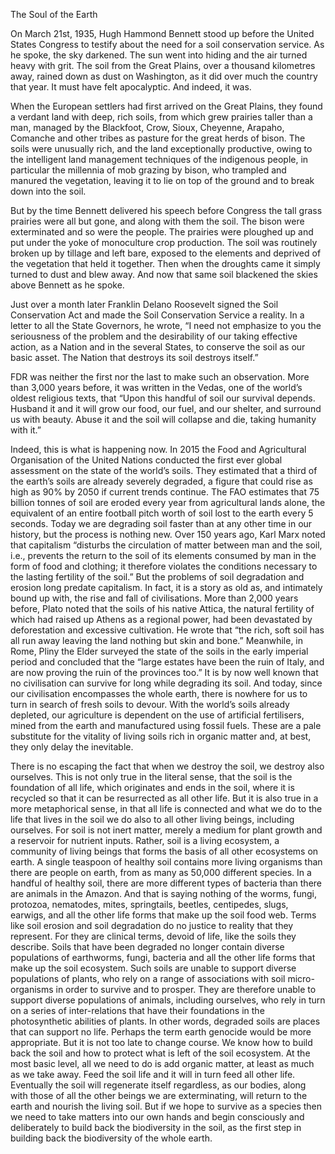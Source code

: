 The Soul of the Earth

On March 21st, 1935, Hugh Hammond Bennett stood up before the United States Congress to testify about the need for a soil conservation service. As he spoke, the sky darkened. The sun went into hiding and the air turned heavy with grit. The soil from the Great Plains, over a thousand kilometres away, rained down as dust on Washington, as it did over much the country that year. It must have felt apocalyptic. And indeed, it was.  

When the European settlers had first arrived on the Great Plains, they found a verdant land with deep, rich soils, from which grew prairies taller than a man, managed by the Blackfoot, Crow, Sioux, Cheyenne, Arapaho, Comanche and other tribes as pasture for the great herds of bison. The soils were unusually rich, and the land exceptionally productive, owing to the intelligent land management techniques of the indigenous people, in particular the millennia of mob grazing by bison, who trampled and manured the vegetation, leaving it to lie on top of the ground and to break down into the soil. 

But by the time Bennett delivered his speech before Congress the tall grass prairies were all but gone, and along with them the soil. The bison were exterminated and so were the people. The prairies were ploughed up and put under the yoke of monoculture crop production. The soil was routinely broken up by tillage and left bare, exposed to the elements and deprived of the vegetation that held it together. Then when the droughts came it simply turned to dust and blew away. And now that same soil blackened the skies above Bennett as he spoke. 

Just over a month later Franklin Delano Roosevelt signed the Soil Conservation Act and made the Soil Conservation Service a reality. In a letter to all the State Governors, he wrote, “I need not emphasize to you the seriousness of the problem and the desirability of our taking effective action, as a Nation and in the several States, to conserve the soil as our basic asset. The Nation that destroys its soil destroys itself.”

FDR was neither the first nor the last to make such an observation. More than 3,000 years before, it was written in the Vedas, one of the world’s oldest religious texts, that “Upon this handful of soil our survival depends. Husband it and it will grow our food, our fuel, and our shelter, and surround us with beauty. Abuse it and the soil will collapse and die, taking humanity with it.”

Indeed, this is what is happening now. In 2015 the Food and Agricultural Organisation of the United Nations conducted the first ever global assessment on the state of the world’s soils. They estimated that a third of the earth’s soils are already severely degraded, a figure that could rise as high as 90% by 2050 if current trends continue. The FAO estimates that 75 billion tonnes of soil are eroded every year from agricultural lands alone, the equivalent of an entire football pitch worth of soil lost to the earth every 5 seconds. 
Today we are degrading soil faster than at any other time in our history, but the process is nothing new. Over 150 years ago, Karl Marx noted that capitalism “disturbs the circulation of matter between man and the soil, i.e., prevents the return to the soil of its elements consumed by man in the form of food and clothing; it therefore violates the conditions necessary to the lasting fertility of the soil.” But the problems of soil degradation and erosion long predate capitalism. In fact, it is a story as old as, and intimately bound up with, the rise and fall of civilisations.
More than 2,000 years before, Plato noted that the soils of his native Attica, the natural fertility of which had raised up Athens as a regional power, had been devastated by deforestation and excessive cultivation. He wrote that “the rich, soft soil has all run away leaving the land nothing but skin and bone.” Meanwhile, in Rome, Pliny the Elder surveyed the state of the soils in the early imperial period and concluded that the “large estates have been the ruin of Italy, and are now proving the ruin of the provinces too.” 
It is by now well known that no civilisation can survive for long while degrading its soil. And today, since our civilisation encompasses the whole earth, there is nowhere for us to turn in search of fresh soils to devour. With the world’s soils already depleted, our agriculture is dependent on the use of artificial fertilisers, mined from the earth and manufactured using fossil fuels. These are a pale substitute for the vitality of living soils rich in organic matter and, at best, they only delay the inevitable. 

There is no escaping the fact that when we destroy the soil, we destroy also ourselves. This is not only true in the literal sense, that the soil is the foundation of all life, which originates and ends in the soil, where it is recycled so that it can be resurrected as all other life. But it is also true in a more metaphorical sense, in that all life is connected and what we do to the life that lives in the soil we do also to all other living beings, including ourselves. 
For soil is not inert matter, merely a medium for plant growth and a reservoir for nutrient inputs. Rather, soil is a living ecosystem, a community of living beings that forms the basis of all other ecosystems on earth. A single teaspoon of healthy soil contains more living organisms than there are people on earth, from as many as 50,000 different species. In a handful of healthy soil, there are more different types of bacteria than there are animals in the Amazon. And that is saying nothing of the worms, fungi, protozoa, nematodes, mites, springtails, beetles, centipedes, slugs, earwigs, and all the other life forms that make up the soil food web. 
Terms like soil erosion and soil degradation do no justice to reality that they represent. For they are clinical terms, devoid of life, like the soils they describe. Soils that have been degraded no longer contain diverse populations of earthworms, fungi, bacteria and all the other life forms that make up the soil ecosystem. Such soils are unable to support diverse populations of plants, who rely on a range of associations with soil micro-organisms in order to survive and to prosper. They are therefore unable to support diverse populations of animals, including ourselves, who rely in turn on a series of inter-relations that have their foundations in the photosynthetic abilities of plants. In other words, degraded soils are places that can support no life. Perhaps the term earth genocide would be more appropriate. 
But it is not too late to change course. We know how to build back the soil and how to protect what is left of the soil ecosystem. At the most basic level, all we need to do is add organic matter, at least as much as we take away. Feed the soil life and it will in turn feed all other life. Eventually the soil will regenerate itself regardless, as our bodies, along with those of all the other beings we are exterminating, will return to the earth and nourish the living soil. But if we hope to survive as a species then we need to take matters into our own hands and begin consciously and deliberately to build back the biodiversity in the soil, as the first step in building back the biodiversity of the whole earth. 
